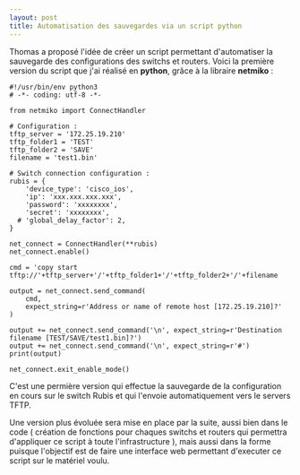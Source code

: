 ```yaml
---
layout: post
title: Automatisation des sauvegardes via un script python
---
```


Thomas a proposé l'idée de créer un script permettant d'automatiser la sauvegarde des configurations des switchs et routers. Voici la première version du script que j'ai réalisé en __python__, grâce à la libraire __netmiko__ :

```
#!/usr/bin/env python3
# -*- coding: utf-8 -*-

from netmiko import ConnectHandler

# Configuration :
tftp_server = '172.25.19.210'
tftp_folder1 = 'TEST'
tftp_folder2 = 'SAVE'
filename = 'test1.bin'

# Switch connection configuration :
rubis = {
    'device_type': 'cisco_ios',
    'ip': 'xxx.xxx.xxx.xxx',
    'password': 'xxxxxxxx',
    'secret': 'xxxxxxxx',
  # 'global_delay_factor': 2,
}

net_connect = ConnectHandler(**rubis)
net_connect.enable()

cmd = 'copy start tftp://'+tftp_server+'/'+tftp_folder1+'/'+tftp_folder2+'/'+filename

output = net_connect.send_command(
    cmd,
    expect_string=r'Address or name of remote host [172.25.19.210]?'
)

output += net_connect.send_command('\n', expect_string=r'Destination filename [TEST/SAVE/test1.bin]?')
output += net_connect.send_command('\n', expect_string=r'#')
print(output)

net_connect.exit_enable_mode()
```

C'est une permière version qui effectue la sauvegarde de la configuration en cours sur le switch  Rubis et qui l'envoie automatiquement vers le servers TFTP. 

Une version plus évoluée sera mise en place par la suite, aussi bien dans le code ( création de fonctions pour chaques switchs et routers qui permettra d'appliquer ce script à toute l'infrastructure ), mais aussi dans la forme puisque l'objectif est de faire une interface web permettant d'executer ce script sur le matériel voulu. 
